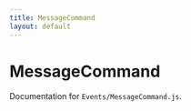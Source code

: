 ```yaml
---
title: MessageCommand
layout: default
---
```


# MessageCommand

Documentation for `Events/MessageCommand.js`.
